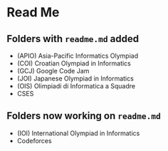 # Read Me

## Folders with `readme.md` added

-   (APIO) Asia-Pacific Informatics Olympiad
-   (COI) Croatian Olympiad in Informatics
-   (GCJ) Google Code Jam
-   (JOI) Japanese Olympiad in Informatics
-   (OIS) Olimpiadi di Informatica a Squadre
-   CSES

## Folders now working on `readme.md`

-   (IOI) International Olympiad in Informatics
-   Codeforces
